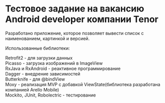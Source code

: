 # Тестовое задание на вакансию Android developer компании Tenor

Разработано приложение, которое позволяет вывести список с наименованием, картинкой и версией.

Использованные библиотеки:

Retrofit2 - для загрузки данных <br/>
Picasso - загрузка изображений в ImageView <br/>
RxJava и RxAndroid - реактивное программирование <br/>
Dagger - внедрение зависимостей <br/>
Butterknife - для @bindView <br/>
Moxy - реализация MVP c добавкой ViewState(библиотека разработана компанией Arello Mobile) <br/>
Mockito, JUnit, Robolectric - тестирование <br/>


